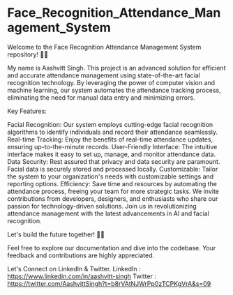 # Face_Recognition_Attendance_Management_System
Welcome to the Face Recognition Attendance Management System repository! 📸✅  

My name is Aashvitt Singh. This project is an advanced solution for efficient and accurate attendance management using state-of-the-art facial recognition technology. By leveraging the power of computer vision and machine learning, our system automates the attendance tracking process, eliminating the need for manual data entry and minimizing errors.

Key Features:

Facial Recognition: Our system employs cutting-edge facial recognition algorithms to identify individuals and record their attendance seamlessly.
Real-time Tracking: Enjoy the benefits of real-time attendance updates, ensuring up-to-the-minute records.
User-Friendly Interface: The intuitive interface makes it easy to set up, manage, and monitor attendance data.
Data Security: Rest assured that privacy and data security are paramount. Facial data is securely stored and processed locally.
Customizable: Tailor the system to your organization's needs with customizable settings and reporting options.
Efficiency: Save time and resources by automating the attendance process, freeing your team for more strategic tasks.
We invite contributions from developers, designers, and enthusiasts who share our passion for technology-driven solutions. Join us in revolutionizing attendance management with the latest advancements in AI and facial recognition.

Let's build the future together! 🚀🌟

Feel free to explore our documentation and dive into the codebase. Your feedback and contributions are highly appreciated.


Let's Connect on LinkedIn & Twitter.
LinkedIn : https://www.linkedin.com/in/aashvitt-singh
Twitter : https://twitter.com/AashvittSingh?t=b8rVAtNJWrPp0zTCPKgVrA&s=09
